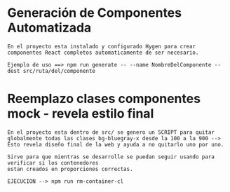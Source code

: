 # Generación de Componentes Automatizada

    En el proyecto esta instalado y configurado Hygen para crear componentes React completos automaticamente de ser necesario.

    Ejemplo de uso ==> npm run generate -- --name NombreDelComponente --dest src/ruta/del/componente


# Reemplazo clases componentes mock - revela estilo final

    En el proyecto esta dentro de src/ se genero un SCRIPT para quitar globalmente todas las clases bg-bluegray-x desde la 100 a la 900 --> Esto revela diseño final de la web y ayuda a no quitarlo uno por uno.

    Sirve para que mientras se desarrolle se puedan seguir usando para verificar si los contenedores
    estan creados en proporciones correctas.

    EJECUCION --> npm run rm-container-cl







